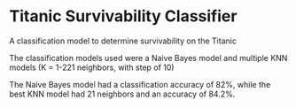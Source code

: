 # Titanic Survivability Classifier
A classification model to determine survivability on the Titanic

The classification models used were a Naive Bayes model and multiple KNN models (K = 1-221 neighbors, with step of 10)

The Naive Bayes model had a classification accuracy of 82%, while the best KNN model had 21 neighbors and an accuracy of 84.2%.
